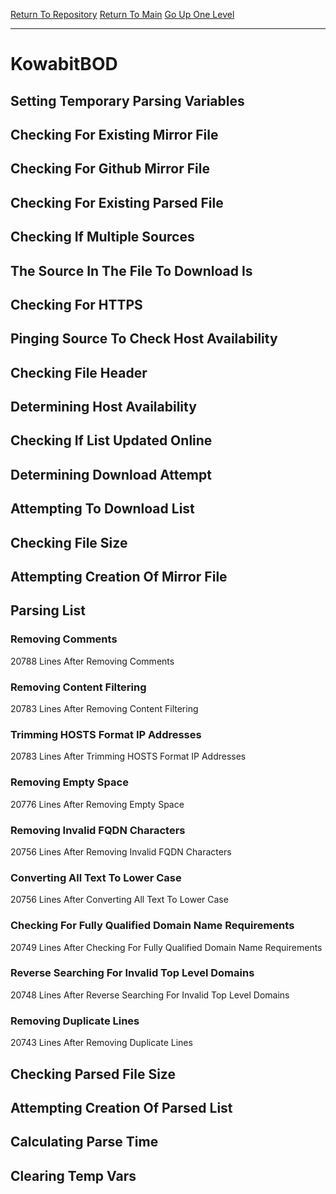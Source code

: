 [Return To Repository](https://github.com/deathbybandaid/piholeparser/)
[Return To Main](https://github.com/deathbybandaid/piholeparser/blob/master/RecentRunLogs/Mainlog.md)
[Go Up One Level](https://github.com/deathbybandaid/piholeparser/blob/master/RecentRunLogs/TopLevelScripts/30-Processing-Blacklists.md)
____________________________________
# KowabitBOD
## Setting Temporary Parsing Variables
## Checking For Existing Mirror File
## Checking For Github Mirror File
## Checking For Existing Parsed File
## Checking If Multiple Sources
## The Source In The File To Download Is
## Checking For HTTPS
## Pinging Source To Check Host Availability
## Checking File Header
## Determining Host Availability
## Checking If List Updated Online
## Determining Download Attempt
## Attempting To Download List
## Checking File Size
## Attempting Creation Of Mirror File
## Parsing List
### Removing Comments
20788 Lines After Removing Comments
### Removing Content Filtering
20783 Lines After Removing Content Filtering
### Trimming HOSTS Format IP Addresses
20783 Lines After Trimming HOSTS Format IP Addresses
### Removing Empty Space
20776 Lines After Removing Empty Space
### Removing Invalid FQDN Characters
20756 Lines After Removing Invalid FQDN Characters
### Converting All Text To Lower Case
20756 Lines After Converting All Text To Lower Case
### Checking For Fully Qualified Domain Name Requirements
20749 Lines After Checking For Fully Qualified Domain Name Requirements
### Reverse Searching For Invalid Top Level Domains
20748 Lines After Reverse Searching For Invalid Top Level Domains
### Removing Duplicate Lines
20743 Lines After Removing Duplicate Lines
## Checking Parsed File Size
## Attempting Creation Of Parsed List
## Calculating Parse Time
## Clearing Temp Vars
